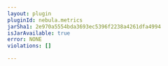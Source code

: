 ```yaml
---
layout: plugin
pluginId: nebula.metrics
jarSha1: 2e970a5554bda3693ec5396f2238a4261dfa4994
isJarAvailable: true
error: NONE
violations: []

---
```

